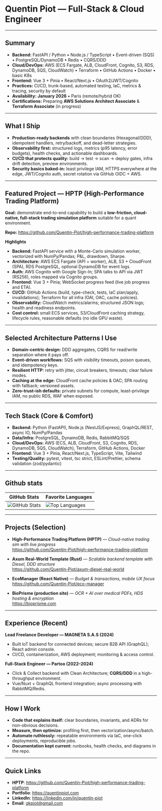 # Quentin Piot — Full-Stack & Cloud Engineer 

---

## Summary

- **Backend:** FastAPI / Python • Node.js / TypeScript • Event-driven (SQS) • PostgreSQL/DynamoDB • Redis • CQRS/DDD
- **Cloud/DevOps:** AWS (ECS Fargate, ALB, CloudFront, Cognito, S3, RDS, DynamoDB, SQS, CloudWatch) • Terraform • GitHub Actions • Docker • basic K8s
- **Frontend:** Vue 3 + Pinia • React/Next.js • OAuth2/JWT/Cognito
- **Practices:** CI/CD, trunk-based, automated testing, IaC, metrics & tracing, security by default
- **Availability:** **January 2026** • Paris (remote/hybrid OK)
- **Certifications:** Preparing **AWS Solutions Architect Associate** & **Terraform Associate** (in progress)

---

## What I Ship

- **Production-ready backends** with clean boundaries (Hexagonal/DDD), idempotent handlers, retry/backoff, and dead-letter strategies.
- **Observability first:** structured logs, metrics (p95 latency, error budgets), health checks, and actionable dashboards.
- **CI/CD that protects quality:** build → test → scan → deploy gates, infra drift detection, preview environments.
- **Security basics baked-in:** least privilege IAM, HTTPS everywhere at the edge, JWT/Cognito auth, secret rotation via GitHub OIDC + AWS.

---

## Featured Project — HPTP (High-Performance Trading Platform)

**Goal:** demonstrate end-to-end capability to build a **low-friction, cloud-native, full-stack trading simulation platform** suitable for a quant environment.

**Repo:** https://github.com/Quentin-Piot/high-performance-trading-platform

**Highlights**
- **Backend:** FastAPI service with a Monte-Carlo simulation worker, vectorized with NumPy/Pandas; P&L, drawdown, Sharpe.
- **Architecture:** AWS ECS Fargate (API + worker), ALB, S3 + CloudFront (SPA), RDS PostgreSQL, optional DynamoDB for event logs.
- **Auth:** AWS Cognito with Google Sign-In; SPA talks to API via JWT (RS256), roles mapped via Cognito groups.
- **Frontend:** Vue 3 + Pinia; WebSocket progress feed (live job progress and ETA).
- **CI/CD:** GitHub Actions (build, type-check, tests, IaC plan/apply, invalidations); Terraform for all infra (OAI, OAC, cache policies).
- **Observability:** CloudWatch metrics/alarms; structured JSON logs; health and readiness endpoints.
- **Cost control:** small ECS services, S3/CloudFront caching strategy, lifecycle rules, reasonable defaults (no idle GPU waste).
  
---

## Selected Architecture Patterns I Use

- **Domain-centric design:** DDD aggregates, CQRS for read/write separation where it pays off.
- **Event-driven workflows:** SQS with visibility timeouts, poison queues, and idempotency keys.
- **Resilient HTTP:** retry with jitter, circuit breakers, timeouts; clear failure modes.
- **Caching at the edge:** CloudFront cache policies & OAC; SPA routing with fallback; versioned assets.
- **Zero-trust-ish defaults:** private subnets for compute, least-privilege IAM, no public RDS, WAF when exposed.

---

## Tech Stack (Core & Comfort)

- **Backend:** Python (FastAPI), Node.js (NestJS/Express), GraphQL/REST, async IO, NumPy/Pandas
- **Data/Infra:** PostgreSQL, DynamoDB, Redis, RabbitMQ/SQS
- **Cloud/DevOps:** AWS (ECS, ALB, CloudFront, S3, Cognito, RDS, DynamoDB, SQS, CloudWatch), Terraform, GitHub Actions, Docker
- **Frontend:** Vue 3 + Pinia, React/Next.js, TypeScript, Vite, Tailwind
- **Testing/Quality:** pytest, vitest, tsc strict, ESLint/Prettier, schema validation (zod/pydantic)

---

## Github stats

<div align="center">

| GitHub Stats | Favorite Languages |
|--------------|--------------------|
| ![GitHub Stats](https://github-readme-stats.vercel.app/api?username=quentin-piot&show_icons=true&theme=dark&count_private=true&hide_rank=true) | ![Top Languages](https://github-readme-stats.vercel.app/api/top-langs/?username=quentin-piot&show_icons=true&theme=dark&layout=compact&langs_count=6&exclude_repo=portfolio-nextjs&hide=html,css,scss) |

</div>

---

## Projects (Selection)

- **High-Performance Trading Platform (HPTP)** — *Cloud-native trading sim with live progress*  
  https://github.com/Quentin-Piot/high-performance-trading-platform

- **Axum Real-World Template (Rust)** — *Scalable backend template with Diesel, DDD structure*  
  https://github.com/Quentin-Piot/axum-diesel-real-world

- **EcoManager (React Native)** — *Budget & transactions, mobile UX focus*  
  https://github.com/Quentin-Piot/eco-manager

- **BioPrisme (production site)** — *OCR + AI over medical PDFs, HDS hosting & encryption*  
  https://bioprisme.com

---

## Experience (Recent)

**Lead Freelance Developer — MAGNETA S.A.S (2024)**  
- Built IoT backend for connected devices; secure B2B API (GraphQL); React admin console.  
- CI/CD, containerization, AWS deployment; monitoring & access control.

**Full-Stack Engineer — Partoo (2022–2024)**  
- Click & Collect backend with Clean Architecture; **CQRS/DDD** in a high-throughput environment.  
- Vue/Nuxt + GraphQL frontend integration; async processing with RabbitMQ/Redis.

---

## How I Work

- **Code that explains itself:** clear boundaries, invariants, and ADRs for non-obvious decisions.
- **Measure, then optimize:** profiling first, then vectorization/async/batch.  
- **Automate ruthlessly:** repeatable environments via IaC, one-click deployments, reproducible jobs.  
- **Documentation kept current:** runbooks, health checks, and diagrams in the repo.

---

## Quick Links

- **HPTP**: https://github.com/Quentin-Piot/high-performance-trading-platform  
- **Portfolio**: https://quentinpiot.com  
- **LinkedIn**: https://linkedin.com/in/quentin-piot  
- **Email**: qkpiot@gmail.com

